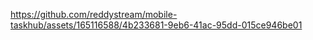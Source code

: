

https://github.com/reddystream/mobile-taskhub/assets/165116588/4b233681-9eb6-41ac-95dd-015ce946be01

